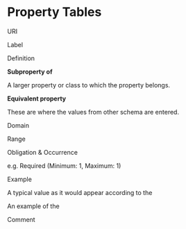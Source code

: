 # Property Tables



URI

Label

Definition

**Subproperty of**

A larger property or class to which the property belongs.

**Equivalent property**

These are where the values from other schema are entered.

Domain

Range

Obligation & Occurrence
 
e.g. Required (Minimum: 1, Maximum: 1)
 

Example

A typical value as it would appear according to the 
 
An example of the 
 

Comment
   





